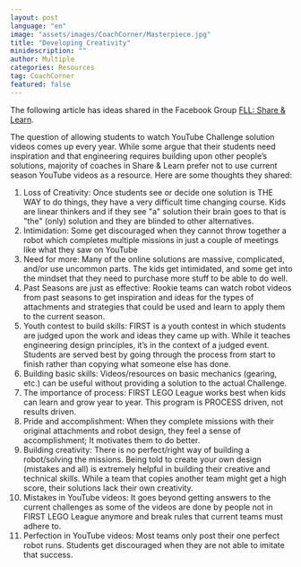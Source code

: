 ```yaml
---
layout: post
language: "en"
image: "assets/images/CoachCorner/Masterpiece.jpg"
title: "Developing Creativity"
minidescription: ""
author: Multiple
categories: Resources
tag: CoachCorner
featured: false
---
```


The following article has ideas shared in the Facebook Group <a href="https://www.facebook.com/groups/FLLShareandLearn/">FLL: Share & Learn</a>.

The question of allowing students to watch YouTube Challenge solution videos comes up every year. While some argue that their students need inspiration and that engineering requires building upon other people’s solutions, majority of coaches in Share & Learn prefer not to use current season YouTube videos as a resource. Here are some thoughts they shared:

1.	Loss of Creativity: Once students see or decide one solution is THE WAY to do things, they have a very difficult time changing course. Kids are linear thinkers and if they see "a" solution their brain goes to that is "the" (only) solution and they are blinded to other alternatives.
2.	Intimidation: Some get discouraged when they cannot throw together a robot which completes multiple missions in just a couple of meetings like what they saw on YouTube
3.	Need for more: Many of the online solutions are massive, complicated, and/or use uncommon parts. The kids get intimidated, and some get into the mindset that they need to purchase more stuff to be able to do well.
4.	Past Seasons are just as effective: Rookie teams can watch robot videos from past seasons to get inspiration and ideas for the types of attachments and strategies that could be used and learn to apply them to the current season.
5.	Youth contest to build skills: FIRST is a youth contest in which students are judged upon the work and ideas they came up with. While it teaches engineering design principles, it’s in the context of a judged event. Students are served best by going through the process from start to finish rather than copying what someone else has done.
6.	Building basic skills: Videos/resources on basic mechanics (gearing, etc.) can be useful without providing a solution to the actual Challenge.
7.	The importance of process: FIRST LEGO League works best when kids can learn and grow year to year. This program is PROCESS driven, not results driven.
8.	Pride and accomplishment: When they complete missions with their original attachments and robot design, they feel a sense of accomplishment; It motivates them to do better.
9.	Building creativity: There is no perfect/right way of building a robot/solving the missions. Being told to create your own design (mistakes and all) is extremely helpful in building their creative and technical skills. While a team that copies another team might get a high score, their solutions lack their own creativity.
10.	Mistakes in YouTube videos: It goes beyond getting answers to the current challenges as some of the videos are done by people not in FIRST LEGO League anymore and break rules that current teams must adhere to.
11.	Perfection in YouTube videos: Most teams only post their one perfect robot runs. Students get discouraged when they are not able to imitate that success.

